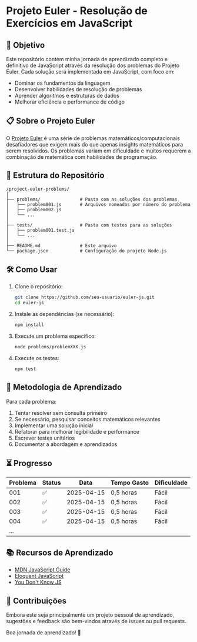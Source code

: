 # Projeto Euler - Resolução de Exercícios em JavaScript

## 🚀 Objetivo

Este repositório contém minha jornada de aprendizado completo e definitivo de JavaScript através da resolução dos problemas do Projeto Euler. Cada solução será implementada em JavaScript, com foco em:

- Dominar os fundamentos da linguagem
- Desenvolver habilidades de resolução de problemas
- Aprender algoritmos e estruturas de dados
- Melhorar eficiência e performance de código

## 📋 Sobre o Projeto Euler

O [Projeto Euler](https://projecteuler.net/) é uma série de problemas matemáticos/computacionais desafiadores que exigem mais do que apenas insights matemáticos para serem resolvidos. Os problemas variam em dificuldade e muitos requerem a combinação de matemática com habilidades de programação.

## 📁 Estrutura do Repositório

```
/project-euler-problems/
│
├── problems/               # Pasta com as soluções dos problemas
│   ├── problem001.js       # Arquivos nomeados por número do problema
│   ├── problem002.js
│   └── ...
│
├── tests/                  # Pasta com testes para as soluções
│   ├── problem001.test.js
│   └── ...
│
├── README.md               # Este arquivo
└── package.json            # Configuração do projeto Node.js
```

## 🛠 Como Usar

1. Clone o repositório:

   ```bash
   git clone https://github.com/seu-usuario/euler-js.git
   cd euler-js
   ```

2. Instale as dependências (se necessário):

   ```bash
   npm install
   ```

3. Execute um problema específico:

   ```bash
   node problems/problemXXX.js
   ```

4. Execute os testes:
   ```bash
   npm test
   ```

## 📝 Metodologia de Aprendizado

Para cada problema:

1. Tentar resolver sem consulta primeiro
2. Se necessário, pesquisar conceitos matemáticos relevantes
3. Implementar uma solução inicial
4. Refatorar para melhorar legibilidade e performance
5. Escrever testes unitários
6. Documentar a abordagem e aprendizados

## ⏳ Progresso

| Problema | Status | Data       | Tempo Gasto | Dificuldade |
| -------- | ------ | ---------- | ----------- | ----------- |
| 001      | ✅     | 2025-04-15 | 0,5 horas   | Fácil       |
| 002      | ✅     | 2025-04-15 | 0,5 horas   | Fácil       |
| 003      | ✅     | 2025-04-15 | 0,5 horas   | Fácil       |
| 004      | ✅     | 2025-04-15 | 0,5 horas   | Fácil       |
| ...      |        |            |             |             |

## 📚 Recursos de Aprendizado

- [MDN JavaScript Guide](https://developer.mozilla.org/en-US/docs/Web/JavaScript/Guide)
- [Eloquent JavaScript](https://eloquentjavascript.net/)
- [You Don't Know JS](https://github.com/getify/You-Dont-Know-JS)

## 🤝 Contribuições

Embora este seja principalmente um projeto pessoal de aprendizado, sugestões e feedback são bem-vindos através de issues ou pull requests.

Boa jornada de aprendizado! 🚀

